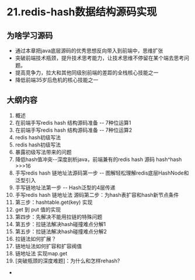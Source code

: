 # 21.redis-hash数据结构源码实现

## 为啥学习源码
  - 通过本章把java底层源码的优秀思想反向带入到前端中，思维扩张
  - 突破前端技术瓶颈，提升技术思考能力，让技术思维不停留在某个端去思考问题。
  - 提高竞争力，拉大和其他同级别前端的差距的全栈核心技能之一
  - 降低前端35岁后危机的核心技能之一

## 大纲内容
1. 概述
2. 在前端手写redis hash 结构源码准备 -- 7种位运算1
3. 在前端手写redis hash 结构源码准备 -- 7种位运算2
4. redis hash初级写法
5. redis hash初级写法
6. 暴露初级写法带来的问题
7. 降低hash值冲突--深度剖析java，前端兼有的redis hash 源码 hash^hash >>>16
8. 手写redis hash 链地址法源码第一步 -- 图解轻松理解redis底层HashNode和泛型引入
9. 手写链地址法第一步 -- Hash泛型的4层传递
10. 手写redis hash 链地址法 源码第二步：为hash表扩容和hash新节点条件
11. 第三步：hashtable.get(key) 实现
12. get 到 put 值的实现
13. 第四步：先解决不能用拉链的特殊问题
14. 第五步：拉链法解决hash碰撞难点分解1
15. 第五步：拉链法解决hash碰撞难点分解2
16. 拉链法如何扩展？
17. 链地址法如何扩容和扩容阀值
18. 链地址法 实现map.get
19. [突破瓶颈的深度难题]：为什么和怎样rehash?
   - 

